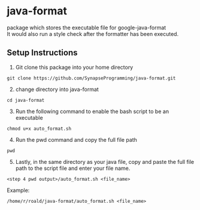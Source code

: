 # java-format
package which stores the executable file for google-java-format</br>
It would also run a style check after the formatter has been executed.

## Setup Instructions 
1. Git clone this package into your home directory
```
git clone https://github.com/SynapseProgramming/java-format.git
```
2. change directory into java-format 
```
cd java-format
```
3. Run the following command to enable the bash script to be an executable
```
chmod u+x auto_format.sh
```
4. Run the pwd command and copy the full file path
```
pwd
```
5. Lastly, in the same directory as your java file, copy and paste the full file path 
to the script file and enter your file name.
```
<step 4 pwd output>/auto_format.sh <file_name>
```

Example:
```
/home/r/roald/java-format/auto_format.sh <file_name>
```
